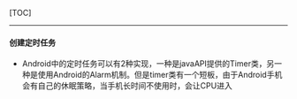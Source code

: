 [TOC]

***

#### 创建定时任务

* Android中的定时任务可以有2种实现，一种是javaAPI提供的Timer类，另一种是使用Android的Alarm机制。但是timer类有一个短板，由于Android手机会有自己的休眠策略，当手机长时间不使用时，会让CPU进入